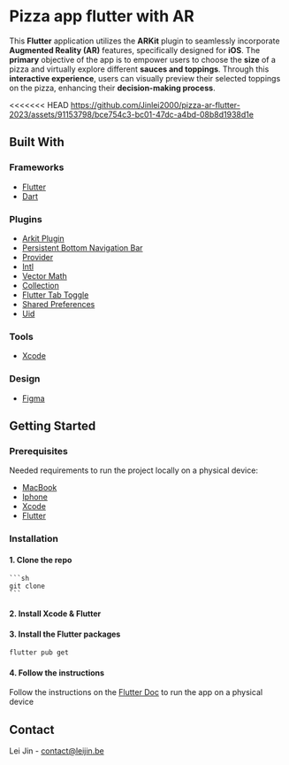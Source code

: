 # Pizza app flutter with AR

This **Flutter** application utilizes the **ARKit** plugin to seamlessly incorporate **Augmented Reality (AR)** features, specifically designed for **iOS**. The **primary** objective of the app is to empower users to choose the **size** of a pizza and virtually explore different **sauces and toppings**. Through this **interactive experience**, users can visually preview their selected toppings on the pizza, enhancing their **decision-making process**.

<<<<<<< HEAD
https://github.com/Jinlei2000/pizza-ar-flutter-2023/assets/91153798/bce754c3-bc01-47dc-a4bd-08b8d1938d1e

## Built With

### Frameworks

- [Flutter](https://flutter.dev/)
- [Dart](https://dart.dev/)

### Plugins

- [Arkit Plugin](https://pub.dev/packages/flutter_ar)
- [Persistent Bottom Navigation Bar](https://pub.dev/packages/persistent_bottom_nav_bar)
- [Provider](https://pub.dev/packages/provider)
- [Intl](https://pub.dev/packages/intl)
- [Vector Math](https://pub.dev/packages/vector_math)
- [Collection](https://pub.dev/packages/collection)
- [Flutter Tab Toggle](https://pub.dev/packages/flutter_tab_toggle)
- [Shared Preferences](https://pub.dev/packages/shared_preferences)
- [Uid](https://pub.dev/packages/uid)

### Tools

- [Xcode](https://developer.apple.com/xcode/)

### Design

- [Figma](https://www.figma.com/)

## Getting Started

### Prerequisites

Needed requirements to run the project locally on a physical device:

- [MacBook](https://www.apple.com/mac/)
- [Iphone](https://www.apple.com/iphone/)
- [Xcode](https://developer.apple.com/xcode/)
- [Flutter](https://flutter.dev/docs/get-started/install)

### Installation

#### 1. Clone the repo
    ```sh
    git clone
    ```
#### 2. Install Xcode & Flutter
#### 3. Install the Flutter packages
   ```sh
   flutter pub get
   ```
#### 4. Follow the instructions
Follow the instructions on the [Flutter Doc](https://docs.flutter.dev/get-started/install/macos/mobile-ios?tab=physical) to run the app on a physical device

## Contact

Lei Jin - contact@leijin.be






